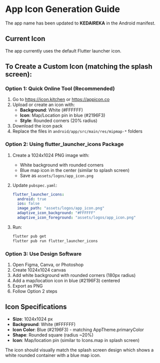# App Icon Generation Guide

The app name has been updated to **KEDAIREKA** in the Android manifest.

## Current Icon
The app currently uses the default Flutter launcher icon.

## To Create a Custom Icon (matching the splash screen):

### Option 1: Quick Online Tool (Recommended)
1. Go to https://icon.kitchen or https://appicon.co
2. Upload or create an icon with:
   - **Background**: White (#FFFFFF)
   - **Icon**: Map/Location pin in blue (#2196F3)
   - **Style**: Rounded corners (20% radius)
3. Download the icon pack
4. Replace the files in `android/app/src/main/res/mipmap-*` folders

### Option 2: Using flutter_launcher_icons Package

1. Create a 1024x1024 PNG image with:
   - White background with rounded corners
   - Blue map icon in the center (similar to splash screen)
   - Save as `assets/logos/app_icon.png`

2. Update `pubspec.yaml`:
   ```yaml
   flutter_launcher_icons:
     android: true
     ios: false
     image_path: "assets/logos/app_icon.png"
     adaptive_icon_background: "#FFFFFF"
     adaptive_icon_foreground: "assets/logos/app_icon.png"
   ```

3. Run:
   ```bash
   flutter pub get
   flutter pub run flutter_launcher_icons
   ```

### Option 3: Use Design Software
1. Open Figma, Canva, or Photoshop
2. Create 1024x1024 canvas
3. Add white background with rounded corners (180px radius)
4. Add a map/location icon in blue (#2196F3) centered
5. Export as PNG
6. Follow Option 2 steps

## Icon Specifications
- **Size**: 1024x1024 px
- **Background**: White (#FFFFFF)
- **Icon Color**: Blue (#2196F3) - matching AppTheme.primaryColor
- **Shape**: Rounded square (radius ~20%)
- **Icon**: Map/location pin (similar to Icons.map in splash screen)

The icon should visually match the splash screen design which shows a white rounded container with a blue map icon.

